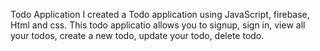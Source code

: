  Todo Application
 I created a Todo application using JavaScript, firebase, Html and css. 
 This todo applicatio allows you to signup, sign in, view all your todos, create a new todo, update your todo, delete todo.
